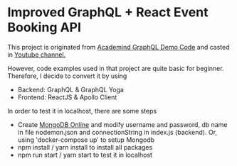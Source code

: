 # Improved GraphQL + React Event Booking API

This project is originated from [Academind GraphQL Demo Code](https://github.com/academind/yt-graphql-react-event-booking-api/) and casted in [Youtube channel.](https://www.youtube.com/watch?v=7giZGFDGnkc&list=PL55RiY5tL51rG1x02Yyj93iypUuHYXcB_&index=1)

However, code examples used in that project are quite basic for beginner. Therefore, I decide to convert it by using
- Backend: GraphQL & GraphQL Yoga
- Frontend: ReactJS & Apollo Client

In order to test it in localhost, there are some steps
- Create [MongoDB Online](https://cloud.mongodb.com) and modify username and password, db name in file nodemon.json and connectionString in index.js (backend). Or, using 'docker-compose up' to setup Mongodb
- npm install / yarn install to install all packages
- npm run start / yarn start to test it in localhost